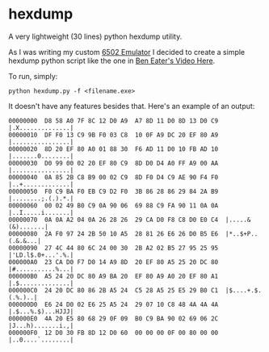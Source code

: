 # hexdump
A very lightweight (30 lines) python hexdump utility.

As I was writing my custom [6502 Emulator](https://github.com/thbop/6502) I decided to create a simple hexdump python script like the one in [Ben Eater's Video Here](https://youtu.be/0q6Ujn_zNH8?si=qB87dFz5KKBUPB_O&t=781).

To run, simply:

`python hexdump.py -f <filename.exe>`

It doesn't have any features besides that. Here's an example of an output:

```
00000000  D8 58 A0 7F 8C 12 D0 A9  A7 8D 11 D0 8D 13 D0 C9  |.X..............|
00000010  DF F0 13 C9 9B F0 03 C8  10 0F A9 DC 20 EF 80 A9  |................|
00000020  8D 20 EF 80 A0 01 88 30  F6 AD 11 D0 10 FB AD 10  |.......0........|
00000030  D0 99 00 02 20 EF 80 C9  8D D0 D4 A0 FF A9 00 AA  |................|
00000040  0A 85 2B C8 B9 00 02 C9  8D F0 D4 C9 AE 90 F4 F0  |..+.............|
00000050  F0 C9 BA F0 EB C9 D2 F0  3B 86 28 86 29 84 2A B9  |........;.(.).*.|
00000060  00 02 49 B0 C9 0A 90 06  69 88 C9 FA 90 11 0A 0A  |..I.....i.......|
00000070  0A 0A A2 04 0A 26 28 26  29 CA D0 F8 C8 D0 E0 C4  |.....&(&).......|
00000080  2A F0 97 24 2B 50 10 A5  28 81 26 E6 26 D0 B5 E6  |*..$+P..(.&.&...|
00000090  27 4C 44 80 6C 24 00 30  2B A2 02 B5 27 95 25 95  |'LD.l$.0+...'.%.|
000000A0  23 CA D0 F7 D0 14 A9 8D  20 EF 80 A5 25 20 DC 80  |#...........%...|
000000B0  A5 24 20 DC 80 A9 BA 20  EF 80 A9 A0 20 EF 80 A1  |.$..............|
000000C0  24 20 DC 80 86 2B A5 24  C5 28 A5 25 E5 29 B0 C1  |$....+.$.(.%.)..|
000000D0  E6 24 D0 02 E6 25 A5 24  29 07 10 C8 48 4A 4A 4A  |.$...%.$)...HJJJ|
000000E0  4A 20 E5 80 68 29 0F 09  B0 C9 BA 90 02 69 06 2C  |J...h).......i.,|
000000F0  12 D0 30 FB 8D 12 D0 60  00 00 00 0F 00 80 00 00  |..0....`........|
```

